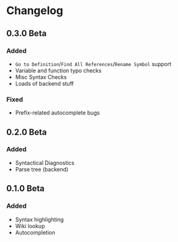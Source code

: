 # Changelog

## 0.3.0 Beta
### Added
- `Go to Definition`/`Find All References`/`Rename Symbol` support
- Variable and function typo checks
- Misc Syntax Checks
- Loads of backend stuff

### Fixed
- Prefix-related autocomplete bugs

## 0.2.0 Beta
### Added
- Syntactical Diagnostics
- Parse tree (backend)

## 0.1.0 Beta
### Added
- Syntax highlighting
- Wiki lookup
- Autocompletion